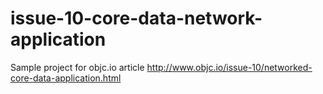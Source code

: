 issue-10-core-data-network-application
======================================

Sample project for objc.io article http://www.objc.io/issue-10/networked-core-data-application.html
